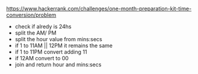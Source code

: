 https://www.hackerrank.com/challenges/one-month-preparation-kit-time-conversion/problem

 - check if alredy is 24hs  
 - split the AM/ PM
 - split the hour value from mins:secs
 - if 1 to 11AM || 12PM it remains the same
 - if 1 to 11PM convert adding 11
 - if 12AM convert to 00
 - join and return hour and mins:secs
